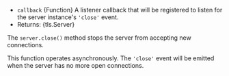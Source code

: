 <!-- YAML
added: v0.3.2
-->

* `callback` {Function} A listener callback that will be registered to listen
  for the server instance's `'close'` event.
* Returns: {tls.Server}

The `server.close()` method stops the server from accepting new connections.

This function operates asynchronously. The `'close'` event will be emitted
when the server has no more open connections.


